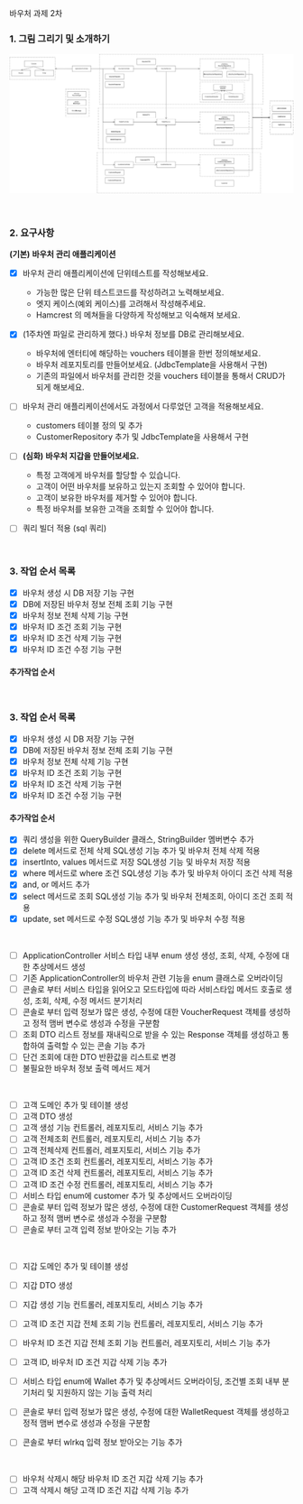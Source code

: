 바우처 과제 2차

### 1. 그림 그리기 및 소개하기

![image](/doc/바우처설계도_w2n.png)


</br>

### 2. 요구사항

**(기본)** **바우처 관리 애플리케이션**

- [x]  바우처 관리 애플리케이션에 단위테스트를 작성해보세요.
    - 가능한 많은 단위 테스트코드를 작성하려고 노력해보세요.
    - 엣지 케이스(예외 케이스)를 고려해서 작성해주세요.
    - Hamcrest 의 메쳐들을 다양하게 작성해보고 익숙해져 보세요.

- [x]  (1주차엔 파일로 관리하게 했다.) 바우처 정보를 DB로 관리해보세요.
    - 바우처에 엔터티에 해당하는 vouchers 테이블을 한번 정의해보세요.
    - 바우처 레포지토리를 만들어보세요. (JdbcTemplate을 사용해서 구현)
    - 기존의 파일에서 바우처를 관리한 것을 vouchers 테이블을 통해서 CRUD가 되게 해보세요.

- [ ]  바우처 관리 애플리케이션에서도 과정에서 다루었던 고객을 적용해보세요.
   - customers 테이블 정의 및 추가
   - CustomerRepository 추가 및 JdbcTemplate을 사용해서 구현

- [ ] **(심화)** **바우처 지갑을 만들어보세요.**
  - 특정 고객에게 바우처를 할당할 수 있습니다.
  - 고객이 어떤 바우처를 보유하고 있는지 조회할 수 있어야 합니다.
  - 고객이 보유한 바우처를 제거할 수 있어야 합니다.
  - 특정 바우처를 보유한 고객을 조회할 수 있어야 합니다.

- [ ]  쿼리 빌더 적용 (sql 쿼리)

    
</br>

### 3. 작업 순서 목록

- [x] 바우처 생성 시 DB 저장 기능 구현
- [x] DB에 저장된 바우처 정보 전체 조회 기능 구현
- [x] 바우처 정보 전체 삭제 기능 구현
- [x] 바우처 ID 조건 조회 기능 구현
- [x] 바우처 ID 조건 삭제 기능 구현
- [x] 바우처 ID 조건 수정 기능 구현

#### 추가작업 순서 


</br>

### 3. 작업 순서 목록

- [x] 바우처 생성 시 DB 저장 기능 구현
- [x] DB에 저장된 바우처 정보 전체 조회 기능 구현
- [x] 바우처 정보 전체 삭제 기능 구현
- [x] 바우처 ID 조건 조회 기능 구현
- [x] 바우처 ID 조건 삭제 기능 구현
- [x] 바우처 ID 조건 수정 기능 구현

#### 추가작업 순서

- [x] 쿼리 생성을 위한 QueryBuilder 클래스, StringBuilder 멤버변수 추가
- [x] delete 메서드로 전체 삭제 SQL생성 기능 추가 및 바우처 전체 삭제 적용
- [x] insertInto, values 메서드로  저장 SQL생성 기능 및 바우처 저장 적용
- [x] where 메서드로 where 조건 SQL생성 기능 추가 및 바우처 아이디 조건 삭제 적용
- [x] and, or 메서드 추가
- [x] select  메서드로 조회 SQL생성 기능 추가 및 바우처 전체조회, 아이디 조건 조회 적용
- [x] update, set 메서드로 수정 SQL생성 기능 추가 및 바우처 수정 적용

</br>

- [ ] ApplicationController 서비스 타입 내부 enum 생성 생성, 조회, 삭제, 수정에 대한 추상메서드 생성
- [ ] 기존 ApplicationController의 바우처 관련 기능을 enum 클래스로 오버라이딩
- [ ] 콘솔로 부터 서비스 타입을 읽어오고 모드타입에 따라 서비스타입 메서드 호출로  생성, 조회, 삭제, 수정 메서드 분기처리
- [ ] 콘솔로 부터 입력 정보가 많은 생성, 수정에 대한 VoucherRequest 객체를 생성하고 정적 맴버 변수로  생성과 수정을 구분함
- [ ] 조회 DTO 리스트 정보를 재내릭으로 받을 수 있는 Response 객체를 생성하고 통합하여 출력할 수 있는 콘솔 기능 추가
- [ ] 단건 조회에 대한 DTO 반환값을 리스트로 변경
- [ ] 불필요한 바우처 정보 출력 메서드 제거

</br>

- [ ] 고객 도메인 추가 및 테이블 생성
- [ ] 고객 DTO 생성
- [ ] 고객 생성 기능 컨트롤러, 레포지토리, 서비스 기능 추가
- [ ] 고객 전체조회 컨트롤러, 레포지토리, 서비스 기능 추가
- [ ] 고객 전체삭제 컨트롤러, 레포지토리, 서비스 기능 추가
- [ ] 고객 ID 조건 조회 컨트롤러, 레포지토리, 서비스 기능 추가
- [ ] 고객 ID 조건 삭제 컨트롤러, 레포지토리, 서비스 기능 추가
- [ ] 고객 ID 조건 수정 컨트롤러, 레포지토리, 서비스 기능 추가
- [ ] 서비스 타입 enum에 customer 추가 및 추상메서드 오버라이딩
- [ ] 콘솔로 부터 입력 정보가 많은 생성, 수정에 대한 CustomerRequest 객체를 생성하고 정적 맴버 변수로  생성과 수정을 구분함
- [ ] 콘솔로 부터 고객 입력 정보 받아오는 기능 추가

</br>

- [ ] 지갑 도메인 추가 및 테이블 생성
- [ ] 지갑 DTO 생성
- [ ] 지갑 생성 기능 컨트롤러, 레포지토리, 서비스 기능 추가
- [ ] 고객 ID 조건 지갑 전체 조회 기능 컨트롤러, 레포지토리, 서비스 기능 추가
- [ ] 바우처 ID 조건 지갑 전체 조회 기능 컨트롤러, 레포지토리, 서비스 기능 추가
- [ ] 고객 ID, 바우처 ID 조건 지갑 삭제 기능 추가
- [ ] 서비스 타입 enum에 Wallet 추가 및 추상메서드 오버라이딩, 조건별 조회 내부 분기처리 및 지원하지 않는 기능 출력 처리
- [ ] 콘솔로 부터 입력 정보가 많은 생성, 수정에 대한 WalletRequest 객체를 생성하고 정적 맴버 변수로  생성과 수정을 구분함
- [ ] 콘솔로 부터 wlrkq 입력 정보 받아오는 기능 추가



</br>

- [ ] 바우처 삭제시 해당 바우처 ID 조건 지갑 삭제 기능 추가
- [ ] 고객 삭제시 해당 고객 ID 조건 지갑 삭제 기능 추가

</br>
